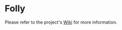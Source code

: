 # Folly

Please refer to the project's [Wiki](https://github.com/thelucidproject/Folly/wiki) for more information.
